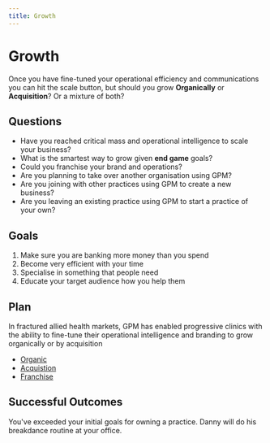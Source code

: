 ```yaml
---
title: Growth
---
```


# Growth

Once you have fine-tuned your operational efficiency and communications you can hit the scale button, but should you grow **Organically** or **Acquisition**? Or a mixture of both?

## Questions

- Have you reached critical mass and operational intelligence to scale your business?
- What is the smartest way to grow given **end game** goals?
- Could you franchise your brand and operations?
- Are you planning to take over another organisation using GPM?
- Are you joining with other practices using GPM to create a new business?
- Are you leaving an existing practice using GPM to start a practice of your own?

## Goals

1. Make sure you are banking more money than you spend
2. Become very efficient with your time
3. Specialise in something that people need
4. Educate your target audience how you help them

## Plan

In fractured allied health markets, GPM has enabled progressive clinics with the ability to fine-tune their operational intelligence and branding to grow organically or by acquisition

- [Organic](./organic/)
- [Acquistion](./acquistion/)
- [Franchise](./franchise/)

## Successful Outcomes

You've exceeded your initial goals for owning a practice. Danny will do his breakdance routine at your office.
